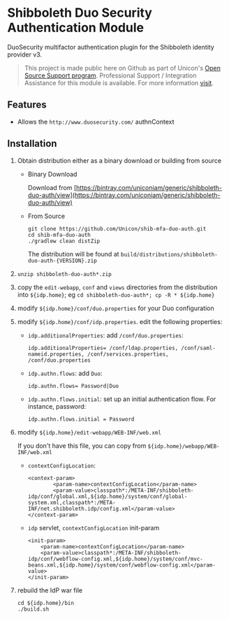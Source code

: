 # Shibboleth Duo Security Authentication Module

DuoSecurity multifactor authentication plugin for the Shibboleth identity provider v3.

> This project is made public here on Github as part of Unicon's [Open Source Support program](https://unicon.net/opensource).
Professional Support / Integration Assistance for this module is available. For more information [visit](https://unicon.net/opensource/shibboleth).

## Features

* Allows the `http://www.duosecurity.com/` authnContext

## Installation

1. Obtain distribution either as a binary download or building from source
    * Binary Download

        Download from [https://bintray.com/uniconiam/generic/shibboleth-duo-auth/view](https://bintray.com/uniconiam/generic/shibboleth-duo-auth/view)

    * From Source

        ```
        git clone https://github.com/Unicon/shib-mfa-duo-auth.git
        cd shib-mfa-duo-auth
        ./gradlew clean distZip
        ```

        The distribution will be found at `build/distributions/shibboleth-duo-auth-{VERSION}.zip`
1. `unzip shibboleth-duo-auth*.zip`
1. copy the `edit-webapp`, `conf` and `views` directories from the distribution into `${idp.home}`; eg `cd shibboleth-duo-auth*; cp -R * ${idp.home}`
1. modify `${idp.home}/conf/duo.properties` for your Duo configuration
1. modify `${idp.home}/conf/idp.properties`. edit the following properties:
    * `idp.additionalProperties`: add `/conf/duo.properties`:

        ```
        idp.additionalProperties= /conf/ldap.properties, /conf/saml-nameid.properties, /conf/services.properties, /conf/duo.properties
        ```

    * `idp.authn.flows`: add `Duo`:

        ```
        idp.authn.flows= Password|Duo
        ```

    * `idp.authn.flows.initial`: set up an initial authentication flow. For instance, password:

        ```
        idp.authn.flows.initial = Password
        ```

1. modify `${idp.home}/edit-webapp/WEB-INF/web.xml`

    If you don't have this file, you can copy from `${idp.home}/webapp/WEB-INF/web.xml`

    * `contextConfigLocation`:

        ```
        <context-param>
                <param-name>contextConfigLocation</param-name>
                <param-value>classpath*:/META-INF/shibboleth-idp/conf/global.xml,${idp.home}/system/conf/global-system.xml,classpath*:/META-INF/net.shibboleth.idp/config.xml</param-value>
        </context-param>
        ```

    * `idp` servlet, `contextConfigLocation` init-param

        ```
        <init-param>
            <param-name>contextConfigLocation</param-name>
            <param-value>classpath*:/META-INF/shibboleth-idp/conf/webflow-config.xml,${idp.home}/system/conf/mvc-beans.xml,${idp.home}/system/conf/webflow-config.xml</param-value>
        </init-param>
        ```

1. rebuild the IdP war file

    ```
    cd ${idp.home}/bin
    ./build.sh
    ```

